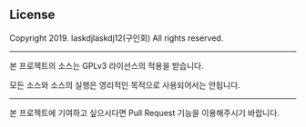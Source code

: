## License 
Copyright 2019. laskdjlaskdj12(구인회) All rights reserved.


---

본 프로젝트의 소스는 GPLv3 라이선스의 적용을 받습니다.

모든 소스와 소스의 실행은 영리적인 목적으로 사용되어서는 안됩니다. 

---

본 프로젝트에 기여하고 싶으시다면 Pull Request 기능을 이용해주시기 바랍니다.
